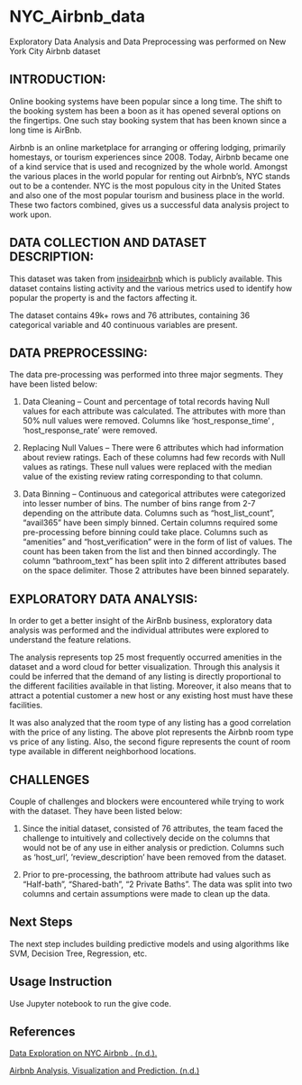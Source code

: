 # NYC_Airbnb_data
Exploratory Data Analysis and Data Preprocessing was performed on New York City Airbnb dataset

## INTRODUCTION: 
Online booking systems have been popular since a long time. The shift to the booking system has been a boon as it has opened several options on the fingertips. One such stay booking system that has been known since a long time is AirBnb.  

Airbnb is an online marketplace for arranging or offering lodging, primarily homestays, or tourism experiences since 2008. Today, Airbnb became one of a kind service that is used and recognized by the whole world. Amongst the various places in the world popular for renting out Airbnb’s, NYC stands out to be a contender. NYC is the most populous city in the United States and also one of the most popular tourism and business place in the world. These two factors combined, gives us a successful data analysis project to work upon. 

## DATA COLLECTION AND DATASET DESCRIPTION: 

This dataset was taken from [insideairbnb](http://insideairbnb.com/get-the-data.html) which is publicly available. This dataset contains listing activity and the various metrics used to identify how popular the property is and the factors affecting it. 

The dataset contains 49k+ rows and 76 attributes, containing 36 categorical variable and 40 continuous variables are present.

## DATA PREPROCESSING: 
The data pre-processing was performed into three major segments. They have been listed below: 

1. Data Cleaning – Count and percentage of total records having Null values for each attribute was calculated. The attributes with more than 50% null values were removed. Columns like ‘host_response_time’ , ‘host_response_rate’ were removed. 

2. Replacing Null Values – There were 6 attributes which had information about review ratings. Each of these columns had few records with Null values as ratings. These null values were replaced with the median value of the existing review rating corresponding to that column. 

3. Data Binning – Continuous and categorical attributes were categorized into lesser number of bins. The number of bins range from 2-7 depending on the attribute data. Columns such as “host_list_count”, “avail365” have been simply binned. Certain columns required some pre-processing before binning could take place. Columns such as “amenities” and “host_verification” were in the form of list of values. The count has been taken from the list and then binned accordingly. The column “bathroom_text” has been split into 2 different attributes based on the space delimiter. Those 2 attributes have been binned separately.

## EXPLORATORY DATA ANALYSIS: 
In order to get a better insight of the AirBnb business, exploratory data analysis was performed and the individual attributes were explored to understand the feature relations.

The analysis represents top 25 most frequently occurred amenities in the dataset and a word cloud for better visualization. Through this analysis it could be inferred that the demand of any listing is directly proportional to the different facilities available in that listing. Moreover, it also means that to attract a potential customer a new host or any existing host must have these facilities. 

It was also analyzed that the room type of any listing has a good correlation with the price of any listing. The above plot represents the Airbnb room type vs price of any listing. Also, the second figure represents the count of room type available in different neighborhood locations.  

## CHALLENGES 
Couple of challenges and blockers were encountered while trying to work with the dataset. They have been listed below: 

1. Since the initial dataset, consisted of 76 attributes, the team faced the challenge to intuitively and collectively decide on the columns that would not be of any use in either analysis or prediction. Columns such as ‘host_url’, ’review_description’ have been removed from the dataset.

2. Prior to pre-processing, the bathroom attribute had values such as “Half-bath”, “Shared-bath”, “2 Private Baths”. The data was split into two columns and certain assumptions were made to clean up the data.

## Next Steps
The next step includes building predictive models and using algorithms like SVM, Decision Tree, Regression, etc.

## Usage Instruction

Use Jupyter notebook to run the give code.

## References

[Data Exploration on NYC Airbnb . (n.d.).](https://www.kaggle.com/dgomonov/data-exploration-on-nyc-airbnb)

[Airbnb Analysis, Visualization and Prediction. (n.d.)](https://www.kaggle.com/chirag9073/airbnb-analysis-visualization-and-prediction)
